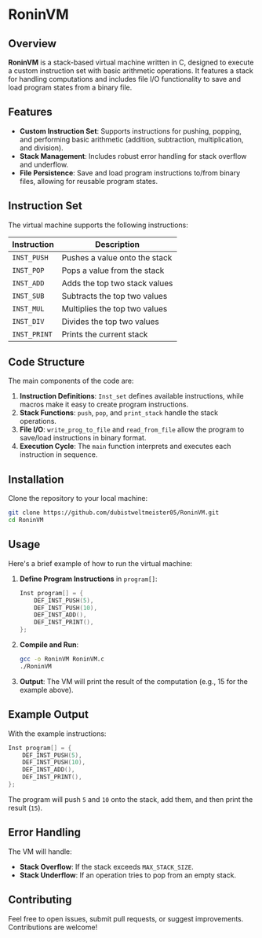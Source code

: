 
# RoninVM

## Overview
**RoninVM** is a stack-based virtual machine written in C, designed to execute a custom instruction set with basic arithmetic operations. It features a stack for handling computations and includes file I/O functionality to save and load program states from a binary file.

## Features
- **Custom Instruction Set**: Supports instructions for pushing, popping, and performing basic arithmetic (addition, subtraction, multiplication, and division).
- **Stack Management**: Includes robust error handling for stack overflow and underflow.
- **File Persistence**: Save and load program instructions to/from binary files, allowing for reusable program states.

## Instruction Set
The virtual machine supports the following instructions:

| Instruction | Description                    |
|-------------|--------------------------------|
| `INST_PUSH` | Pushes a value onto the stack  |
| `INST_POP`  | Pops a value from the stack    |
| `INST_ADD`  | Adds the top two stack values  |
| `INST_SUB`  | Subtracts the top two values   |
| `INST_MUL`  | Multiplies the top two values  |
| `INST_DIV`  | Divides the top two values     |
| `INST_PRINT`| Prints the current stack       |

## Code Structure
The main components of the code are:
1. **Instruction Definitions**: `Inst_set` defines available instructions, while macros make it easy to create program instructions.
2. **Stack Functions**: `push`, `pop`, and `print_stack` handle the stack operations.
3. **File I/O**: `write_prog_to_file` and `read_from_file` allow the program to save/load instructions in binary format.
4. **Execution Cycle**: The `main` function interprets and executes each instruction in sequence.

## Installation
Clone the repository to your local machine:
```bash
git clone https://github.com/dubistweltmeister05/RoninVM.git
cd RoninVM
```

## Usage
Here's a brief example of how to run the virtual machine:

1. **Define Program Instructions** in `program[]`:
    ```c
    Inst program[] = {
        DEF_INST_PUSH(5),
        DEF_INST_PUSH(10),
        DEF_INST_ADD(),
        DEF_INST_PRINT(),
    };
    ```

2. **Compile and Run**:
    ```bash
    gcc -o RoninVM RoninVM.c
    ./RoninVM
    ```

3. **Output**: The VM will print the result of the computation (e.g., 15 for the example above).

## Example Output
With the example instructions:
```c
Inst program[] = {
    DEF_INST_PUSH(5),
    DEF_INST_PUSH(10),
    DEF_INST_ADD(),
    DEF_INST_PRINT(),
};
```
The program will push `5` and `10` onto the stack, add them, and then print the result (`15`).

## Error Handling
The VM will handle:
- **Stack Overflow**: If the stack exceeds `MAX_STACK_SIZE`.
- **Stack Underflow**: If an operation tries to pop from an empty stack.

## Contributing
Feel free to open issues, submit pull requests, or suggest improvements. Contributions are welcome!

